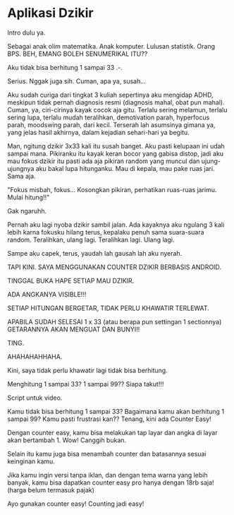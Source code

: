 # Aplikasi Dzikir

Intro dulu ya.

Sebagai anak olim matematika. Anak komputer. Lulusan statistik. Orang BPS. BEH, EMANG BOLEH SENUMERIKAL ITU??

Aku tidak bisa berhitung 1 sampai 33 .-.

Serius. Nggak juga sih. Cuman, apa ya, susah...

Aku sudah curiga dari tingkat 3 kuliah sepertinya aku mengidap ADHD, meskipun tidak pernah diagnosis resmi (diagnosis mahal, obat pun mahal). Cuman, ya, ciri-cirinya kayak cocok aja gitu. Terlalu sering melamun, terlalu sering lupa, terlalu mudah teralihkan, demotivation parah, hyperfocus parah, moodswing parah, dari kecil. Terserah lah asumsinya gimana ya, yang jelas hasil akhirnya, dalam kejadian sehari-hari ya begitu.

Man, ngitung dzikir 3x33 kali itu susah banget. Aku pasti kelupaan ini udah sampai mana. Pikiranku itu kayak keran bocor yang gabisa distop, jadi aku mau fokus dzikir itu pasti ada aja pikiran random yang muncul dan ujung-ujungnya aku bakal lupa hitunganku. Mau di kepala, mau pake ruas jari. Sama aja.

"Fokus misbah, fokus... Kosongkan pikiran, perhatikan ruas-ruas jarimu. Mulai hitung!!"

Gak ngaruhh.

Pernah aku lagi nyoba dzikir sambil jalan. Ada kayaknya aku ngulang 3 kali lebih karna fokusku hilang terus, kepalaku penuh sama suara-suara random. Teralihkan, ulang lagi. Teralihkan lagi. Ulang lagi.

Sampe aku capek, terus, yaudah lah gausah lah aku nyerah.

TAPI KINI. SAYA MENGGUNAKAN COUNTER DZIKIR BERBASIS ANDROID.

TINGGAL BUKA HAPE SETIAP MAU DZIKIR.

ADA ANGKANYA VISIBLE!!!

SETIAP HITUNGAN BERGETAR, TIDAK PERLU KHAWATIR TERLEWAT.

APABILA SUDAH SELESAI 1 x 33 (atau berapa pun settingan 1 sectionnya) GETARANNYA AKAN MENGUAT DAN BUNYI!!

TING.

AHAHAHAHHAHA.

Kini, saya tidak perlu khawatir lagi tidak bisa berhitung.

Menghitung 1 sampai 33? 1 sampai 99?? Siapa takut!!!

Script untuk video.

Kamu tidak bisa berhitung 1 sampai 33?
Bagaimana kamu akan berhitung 1 sampai 99?
Kamu pasti frustrasi kan??
Tenang, kini ada Counter Easy!

Dengan counter easy, kamu bisa melakukan tap layar dan angka di layar akan bertambah 1. Wow! Canggih bukan.

Selain itu kamu juga bisa menambah counter dan batasannya sesuai keinginan kamu.

Jika kamu ingin versi tanpa iklan, dan dengan tema warna yang lebih banyak, kamu bisa dapatkan counter easy pro hanya dengan 18rb saja! (harga belum termasuk pajak)

Ayo gunakan counter easy!
Counting jadi easy!

